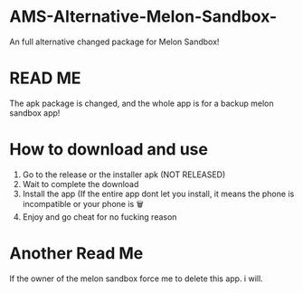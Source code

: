 # AMS-Alternative-Melon-Sandbox-
An full alternative changed package for Melon Sandbox!
# READ ME
The apk package is changed, and the whole app is for a backup melon sandbox app!

# How to download and use
1. Go to the release or the installer apk (NOT RELEASED)
2. Wait to complete the download
3. Install the app (If the entire app dont let you install, it means the phone is incompatible or your phone is 🗑️
4. Enjoy and go cheat for no fucking reason

# Another Read Me
If the owner of the melon sandbox force me to delete this app. i will.
